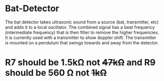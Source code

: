 # Bat-Detector
The bat detector takes ultrasonic sound from a source (bat, transmitter, etc) and adds it to a local oscillator.  The combined signal has a beat frequency (intermediate frequency) that is then filter to remove the higher frequencies.  It is currently used with a transmitter to show doppler shift.  The transmitter is mounted on a pendulum that swings towards and away from the detector.
# R7 should be 1.5k&#937; not ~~47k&#937;~~ and R9 should be 560 &#937; not ~~1k&#937;~~
